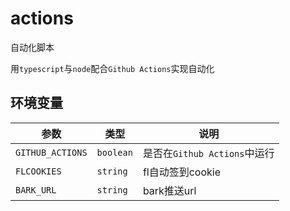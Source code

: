 # actions

自动化脚本

用`typescript`与`node`配合`Github Actions`实现自动化

## 环境变量

| 参数             | 类型      | 说明                         |
| ---------------- | --------- | ---------------------------- |
| `GITHUB_ACTIONS` | `boolean` | 是否在`Github Actions`中运行 |
| `FLCOOKIES`      | `string`  | fl自动签到cookie             |
| `BARK_URL`       | `string`  | bark推送url                  |
